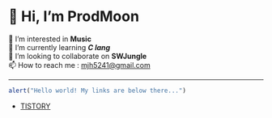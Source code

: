 # 👋 Hi, I’m **ProdMoon**   
👀 I’m interested in **Music**   
🌱 I’m currently learning ***C lang***   
💞️ I’m looking to collaborate on **SWJungle**   
📫 How to reach me : mjh5241@gmail.com   
***
```javascript
alert("Hello world! My links are below there...")
```
- [TISTORY](https://prodyou.tistory.com "ProdYou")

<!---
prodMoon/prodMoon is a ✨ special ✨ repository because its `README.md` (this file) appears on your GitHub profile.
You can click the Preview link to take a look at your changes.
--->
